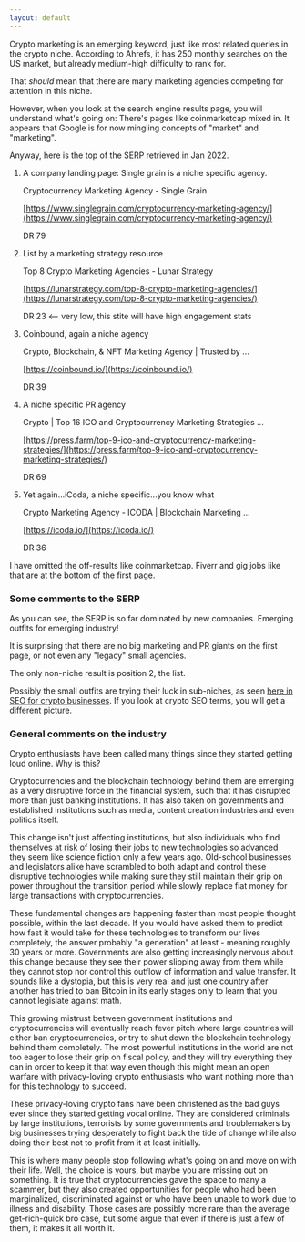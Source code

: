 ```yaml
---
layout: default
---
```


Crypto marketing is an emerging keyword, just like most related queries in the crypto niche. According to Ahrefs, it has 250 monthly searches on the US market, but already medium-high difficulty to rank for.

That *should* mean that there are many marketing agencies competing for attention in this niche.

However, when you look at the search engine results page, you will understand what's going on: There's pages like coinmarketcap mixed in. It appears that Google is for now mingling concepts of "market" and "marketing".

Anyway, here is the top of the SERP retrieved in Jan 2022.


1. A company landing page: Single grain is a niche specific agency.

    Cryptocurrency Marketing Agency - Single Grain

    [https://www.singlegrain.com/cryptocurrency-marketing-agency/](https://www.singlegrain.com/cryptocurrency-marketing-agency/)

    DR 79

2. List by a marketing strategy resource

    Top 8 Crypto Marketing Agencies - Lunar Strategy

    [https://lunarstrategy.com/top-8-crypto-marketing-agencies/](https://lunarstrategy.com/top-8-crypto-marketing-agencies/)

    DR 23 <-- very low, this stite will have high engagement stats

3. Coinbound, again a niche agency

    Crypto, Blockchain, & NFT Marketing Agency | Trusted by ...

    [https://coinbound.io/](https://coinbound.io/)

    DR	39

4. A niche specific PR agency

    Crypto | Top 16 ICO and Cryptocurrency Marketing Strategies ...

    [https://press.farm/top-9-ico-and-cryptocurrency-marketing-strategies/](https://press.farm/top-9-ico-and-cryptocurrency-marketing-strategies/)

    DR 69

5. Yet again...iCoda, a niche specific...you know what

    Crypto Marketing Agency - ICODA | Blockchain Marketing ...

    [https://icoda.io/](https://icoda.io/)

    DR 36

I have omitted the off-results like coinmarketcap. Fiverr and gig jobs like that are at the bottom of the first page.

### Some comments to the SERP

As you can see, the SERP is so far dominated by new companies. Emerging outfits for emerging industry!

It is surprising that there are no big marketing and PR giants on the first page, or not even any "legacy" small agencies.

The only non-niche result is position 2, the list.

Possibly the small outfits are trying their luck in sub-niches, as seen [here in SEO for crypto businesses](https://www.altcointrading.net/cryptocurrency-seo-marketing-2022/). If you look at crypto SEO terms, you will get a different picture.

### General comments on the industry

Crypto enthusiasts have been called many things since they started getting loud online. Why is this?

Cryptocurrencies and the blockchain technology behind them are emerging as a very disruptive force in the financial system, such that it has disrupted more than just banking institutions. It has also taken on governments and established institutions such as media, content creation industries and even politics itself.

This change isn't just affecting institutions, but also individuals who find themselves at risk of losing their jobs to new technologies so advanced they seem like science fiction only a few years ago. Old-school businesses and legislators alike have scrambled to both adapt and control these disruptive technologies while making sure they still maintain their grip on power throughout the transition period while slowly replace fiat money for large transactions with cryptocurrencies.

These fundamental changes are happening faster than most people thought possible, within the last decade. If you would have asked them to predict how fast it would take for these technologies to transform our lives completely, the answer probably "a generation" at least - meaning roughly 30 years or more. Governments are also getting increasingly nervous about this change because they see their power slipping away from them while they cannot stop nor control this outflow of information and value transfer. It sounds like a dystopia, but this is very real and just one country after another has tried to ban Bitcoin in its early stages only to learn that you cannot legislate against math.

This growing mistrust between government institutions and cryptocurrencies will eventually reach fever pitch where large countries will either ban cryptocurrencies, or try to shut down the blockchain technology behind them completely. The most powerful institutions in the world are not too eager to lose their grip on fiscal policy, and they will try everything they can in order to keep it that way even though this might mean an open warfare with privacy-loving crypto enthusiasts who want nothing more than for this technology to succeed.

These privacy-loving crypto fans have been christened as the bad guys ever since they started getting vocal online. They are considered criminals by large institutions, terrorists by some governments and troublemakers by big businesses trying desperately to fight back the tide of change while also doing their best not to profit from it at least initially.

This is where many people stop following what's going on and move on with their life. Well, the choice is yours, but maybe you are missing out on something. It is true that cryptocurrencies gave the space to many a scammer, but they also created opportunities for people who had been marginalized, discriminated against or who have been unable to work due to illness and disability. Those cases are possibly more rare than the average get-rich-quick bro case, but some argue that even if there is just a few of them, it makes it all worth it.
